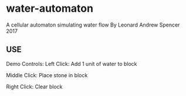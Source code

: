 # water-automaton
A cellular automaton simulating water flow
By Leonard Andrew Spencer 2017

USE
----

Demo Controls:
Left Click:		Add 1 unit of water to block

Middle Click:	Place stone in block

Right Click:	Clear block
